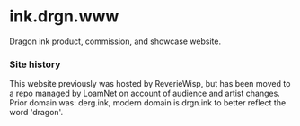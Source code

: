 # ink.drgn.www
Dragon ink product, commission, and showcase website.

### Site history
This website previously was hosted by ReverieWisp, but has been moved to a repo managed by LoamNet on account of audience and artist changes. Prior domain was: derg.ink, modern domain is drgn.ink to better reflect the word 'dragon'.

